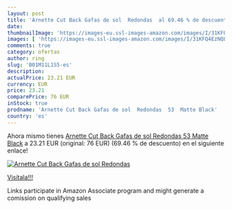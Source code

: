 ```yaml
---
layout: post
title: 'Arnette Cut Back Gafas de sol  Redondas  al 69.46 % de descuento'
date: 
thumbnailImage: 'https://images-eu.ssl-images-amazon.com/images/I/31KFQ4EzNQL._SL200_.jpg'
images: [ 'https://images-eu.ssl-images-amazon.com/images/I/31KFQ4EzNQL._SL200_.jpg' ]
comments: true
category: ofertas
author: ring
slug: 'B01M11L1S5-es'
description:
actualPrice: 23.21 EUR
currency: EUR
price: 23.21
comparePrice: 76 EUR
inStock: true
prodname: 'Arnette Cut Back Gafas de sol  Redondas  53  Matte Black'
country: 'es'
---
```


Ahora mismo tienes [Arnette Cut Back Gafas de sol  Redondas  53  Matte Black](https://www.amazon.es/dp/B01M11L1S5/?tag=tolees-21) a 23.21 EUR (original: 76 EUR) (69.46 %  de descuento) en el siguiente enlace!

[![Arnette Cut Back Gafas de sol  Redondas ](https://images-eu.ssl-images-amazon.com/images/I/31KFQ4EzNQL._SL200_.jpg)](https://www.amazon.es/dp/B01M11L1S5/?tag=tolees-21)

[Visítala!!!](https://www.amazon.es/dp/B01M11L1S5/?tag=tolees-21)

Links participate in Amazon Associate program and might generate a comission on qualifying sales
